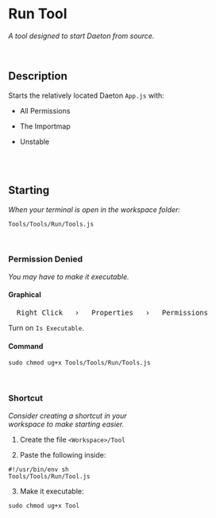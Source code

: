 
# Run Tool

*A tool designed to start Daeton from source.*

<br>

## Description

Starts the relatively located Daeton `App.js` with:

- All Permissions

- The Importmap

- Unstable

<br>
<br>

## Starting

*When your terminal is open in the workspace folder:*

```shell
Tools/Tools/Run/Tools.js
```

<br>

### Permission Denied

*You may have to make it executable.*

#### Graphical

<kbd>  Right Click  </kbd>  ›  <kbd>  Properties  </kbd>  ›  <kbd>  Permissions  </kbd>

Turn on `Is Executable`.

#### Command

```shell
sudo chmod ug+x Tools/Tools/Run/Tools.js
```

<br>

### Shortcut

*Consider creating a shortcut in your* <br>
*workspace to make starting easier.*

1. Create the file `<Workspace>/Tool`

2. Paste the following inside:

```shell
#!/usr/bin/env sh
Tools/Tools/Run/Tool.js
```

3. Make it executable:

```shell
sudo chmod ug+x Tool
```

<br>
